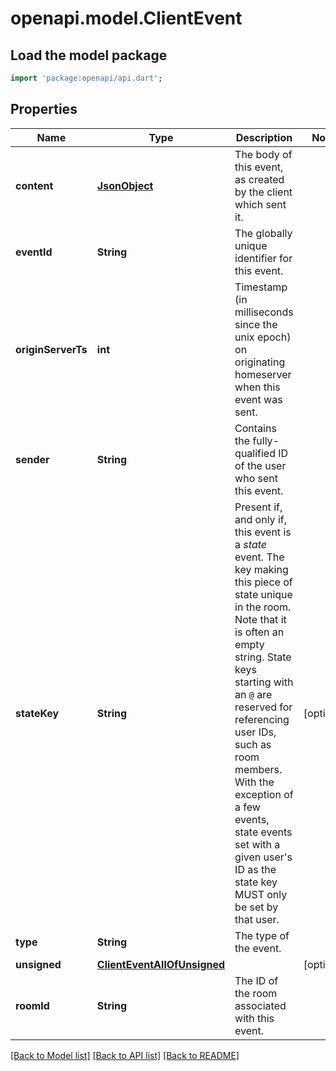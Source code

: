 # openapi.model.ClientEvent

## Load the model package
```dart
import 'package:openapi/api.dart';
```

## Properties
Name | Type | Description | Notes
------------ | ------------- | ------------- | -------------
**content** | [**JsonObject**](.md) | The body of this event, as created by the client which sent it. | 
**eventId** | **String** | The globally unique identifier for this event. | 
**originServerTs** | **int** | Timestamp (in milliseconds since the unix epoch) on originating homeserver when this event was sent. | 
**sender** | **String** | Contains the fully-qualified ID of the user who sent this event. | 
**stateKey** | **String** | Present if, and only if, this event is a *state* event. The key making this piece of state unique in the room. Note that it is often an empty string.  State keys starting with an `@` are reserved for referencing user IDs, such as room members. With the exception of a few events, state events set with a given user's ID as the state key MUST only be set by that user. | [optional] 
**type** | **String** | The type of the event. | 
**unsigned** | [**ClientEventAllOfUnsigned**](ClientEventAllOfUnsigned.md) |  | [optional] 
**roomId** | **String** | The ID of the room associated with this event. | 

[[Back to Model list]](../README.md#documentation-for-models) [[Back to API list]](../README.md#documentation-for-api-endpoints) [[Back to README]](../README.md)


